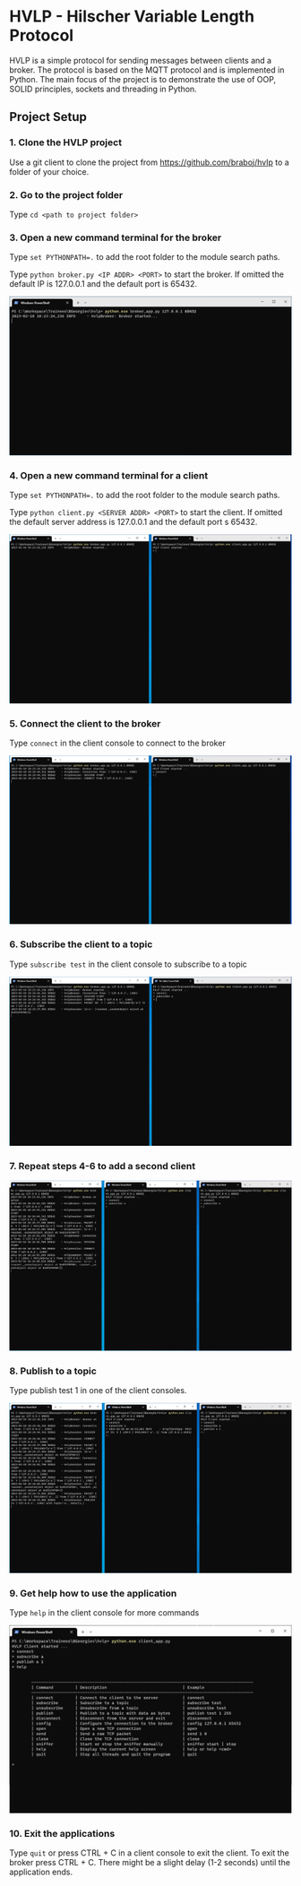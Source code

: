 # HVLP - Hilscher Variable Length Protocol

HVLP is a simple protocol for sending messages between clients and a broker. The protocol is 
based on the MQTT protocol and is implemented in Python. The main focus of the project is to
demonstrate the use of OOP, SOLID principles, sockets and threading in Python. 

## Project Setup

### 1. Clone the HVLP project

Use a git client to clone the project from https://github.com/braboj/hvlp to
a folder of your choice.

### 2. Go to the project folder

Type `cd <path to project folder>`

### 3. Open a new command terminal for the broker

Type `set PYTHONPATH=.` to add the root folder to the module search paths.

Type `python broker.py <IP ADDR> <PORT>` to start the broker. If omitted the default IP is 127.0.0.1 and the default port is 65432.

![img.png](assets/broker_start.png)

### 4. Open a new command terminal for a client

Type `set PYTHONPATH=.` to add the root folder to the module search paths.

Type `python client.py <SERVER ADDR> <PORT>` to start the client. If omitted the default server 
address is 127.0.0.1 and the default port s 65432.

![img.png](assets/client_start.png)

### 5. Connect the client to the broker

Type `connect` in the client console to connect to the broker

![img.png](assets/connect.png)

### 6. Subscribe the client to a topic

Type `subscribe test` in the client console to subscribe to a topic

![img.png](assets/subscribe.png)

### 7. Repeat steps 4-6 to add a second client

![img.png](assets/two_clients.png)

### 8. Publish to a topic

Type publish test 1 in one of the client consoles.

![img.png](assets/publish.png)

### 9. Get help how to use the application

Type `help` in the client console for more commands

![img.png](assets/help.png)

### 10. Exit the applications

Type `quit` or press CTRL + C in a client console to exit the client. To exit the broker press 
CTRL + C. There might be a slight delay (1-2 seconds) until the application ends.

 

